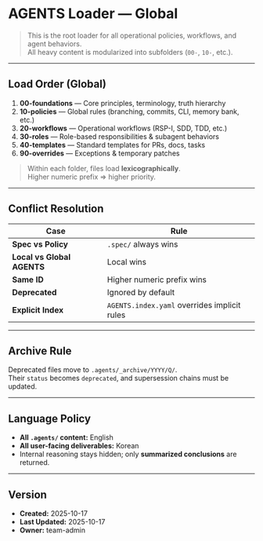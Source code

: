 # AGENTS Loader — Global

> This is the root loader for all operational policies, workflows, and agent behaviors.  
> All heavy content is modularized into subfolders (`00-`, `10-`, etc.).

---

## Load Order (Global)

1. **00-foundations** — Core principles, terminology, truth hierarchy
2. **10-policies** — Global rules (branching, commits, CLI, memory bank, etc.)
3. **20-workflows** — Operational workflows (RSP-I, SDD, TDD, etc.)
4. **30-roles** — Role-based responsibilities & subagent behaviors
5. **40-templates** — Standard templates for PRs, docs, tasks
6. **90-overrides** — Exceptions & temporary patches

> Within each folder, files load **lexicographically**.  
> Higher numeric prefix ⇒ higher priority.

---

## Conflict Resolution

| Case                       | Rule                                         |
| -------------------------- | -------------------------------------------- |
| **Spec vs Policy**         | `.spec/` always wins                         |
| **Local vs Global AGENTS** | Local wins                                   |
| **Same ID**                | Higher numeric prefix wins                   |
| **Deprecated**             | Ignored by default                           |
| **Explicit Index**         | `AGENTS.index.yaml` overrides implicit rules |

---

## Archive Rule

Deprecated files move to `.agents/_archive/YYYY/Q/`.  
Their `status` becomes `deprecated`, and supersession chains must be updated.

---

## Language Policy

- **All `.agents/` content:** English
- **All user-facing deliverables:** Korean
- Internal reasoning stays hidden; only **summarized conclusions** are returned.

---

## Version

- **Created:** 2025-10-17
- **Last Updated:** 2025-10-17
- **Owner:** team-admin
